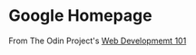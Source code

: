 # Google Homepage

From The Odin Project's [Web Developmemt 101](http://www.theodinproject.com/courses/web-development-101/lessons/html-css)